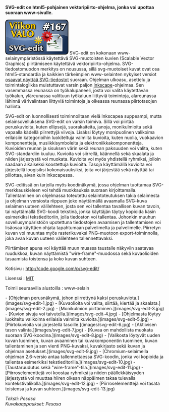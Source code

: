 <!--
Title: SVG-edit
Week: 4x11
Number: 167
Date: 2014/03/09
Pageimage: valo167-svgedit.png
Tags: Verkkoselaimet,Piirto,Vektoripiirto
-->

**SVG-edit on html5-pohjainen vektoripiirto-ohjelma, jonka voi upottaa
suoraan www-sivulle.**

![](images/valo167-svgedit.png "fig:valo167-svgedit.png") SVG-edit on kokonaan
www-selainympäristössä käytettävä SVG-muotoisten kuvien (Scalable Vector
Graphics) piirtämiseen käytettävä vektoripiirto-ohjelma.
SVG-tiedostomuodon merkitys on nousussa, sillä svg-muotoiset kuvat ovat
osa html5-standardia ja kaikkien tärkeimpien www-selainten nykyiset
versiot [osaavat näyttää SVG-tiedostot](http://caniuse.com/svg) suoraan.
Ohjelman ulkoasu, asettelu ja toimintalogiikka muistuttavat varsin
paljon [Inkscape](Inkscape)-ohjelmaa. Sen vasemmassa reunassa
on työkalupaneeli, josta voi valita käytettävän työkalun, yläreunassa
valittuun työkaluun liittyviä toimintoja, alareunassa lähinnä
värivalintaan liittyviä toimintoja ja oikeassa reunassa piirtotasojen
hallinta.

SVG-edit on luonnollisesti toiminnoiltaan vielä Inkscapea suppeampi,
mutta selainsovelluksena SVG-edit on varsin toimiva. Sillä voi piirtää
peruskuvioita, kuten ellipsejä, suorakaiteita, janoja, monikulmioita
sekä vapaalla kädellä piirrettyjä viivoja. Lisäksi löytyy monipuolinen
valikoima erilaisiin kategorioihin luokiteltuja valmiita kuvioita, kuten
nuolia, vuokaavion komponentteja, musiikkisymboleita ja
elektroniikkakomponentteja. Kuvioiden reunan ja sisuksen värin sekä
reunan paksuuden voi valita, kuten SVG-standardiin kuuluu. Kuvioita voi
siirrellä, käännellä sekä skaalata ja niiden järjestystä voi muokata.
Kuvioita voi myös yhdistellä ryhmiksi, jolloin saadaan aikaiseksi
koostettuja kuvioita. Tasoja käyttämällä kuvioita voi järjestellä
loogisiksi kokonaisuuksiksi, joita voi järjestää sekä näyttää tai
piilottaa, aivan kuin Inkscapessa.

SVG-editissä on tarjolla myös koodinäkymä, jossa ohjelman tuottamaa
SVG-merkkauskieleen voi tehdä muokkauksia suoraan kirjoittamalla.
Tallentaminen on ohjelmassa toteutettu selaintoteutuksen takia
selaimesta ja ohjelman versiosta riippuen joko näyttämällä avaamalla
SVG-kuva selaimen uuteen välilehteen, josta sen voi tallentaa tavallisen
kuvan tavoin, tai näyttämällä SVG-koodi tekstinä, jonka käyttäjän täytyy
kopioida käsin esimerkiksi tekstieditoriin, jolla tiedoston voi
tallentaa. Johonkin muuhun sovellusympäristöön upotettuna tiedostojen
avaamisen ja tallentamisen voi lisäosaa käyttäen ohjata tapahtumaan
palvelimelta ja palvelimelle. Piirretyn kuvan voi muuntaa myös
rasterikuvaksi PNG-muotoon export-toiminnolla, joka avaa kuvan uuteen
välilehteen tallennettavaksi.

Piirtämisen apuna voi käyttää muun muassa taustalle näkyviin saatavaa
ruudukkoa, kuvan näyttämistä "wire-frame"-muodossa sekä kuvaolioiden
tasaamista toistensa ja koko kuvan suhteen.

Kotisivu
:   <http://code.google.com/p/svg-edit/>

Lisenssi
:   [MIT](MIT)

Toimii seuraavilla alustoilla
:   www-selain

<div class="psgallery" markdown="1">
-   [Ohjelman perusnäkymä, johon piirrettynä kaksi
    peruskuviota.](images/svg-edit-1.jpg)
-   [Kuvaolioita voi valita, siirtää, kiertää ja
    skaalata.](images/svg-edit-2.jpg)
-   [Monikulmion piirtäminen.](images/svg-edit-3.jpg)
-   [Kuvion sivuja voi taivutella.](images/svg-edit-4.jpg)
-   [Ohjelmasta löytyy luokiteltu valikoima erilaisia valmiita
    kuvioita.](images/svg-edit-5.jpg)
-   [Piirtokuvioita voi järjestellä tasoille.](images/svg-edit-6.jpg)
-   [Aktiivisen tason valinta.](images/svg-edit-7.jpg)
-   [Kuvaa on mahdollista muokata suoraan
    SVG-koodina.](images/svg-edit-8.jpg)
-   [Valikosta löytyvät uuden kuvan luominen, kuvan avaaminen tai
    kuvakomponentin tuominen, kuvan tallentaminen ja sen vienti
    PNG-kuvaksi, kuvakirjasto sekä kuvan ja ohjelman
    asetukset.](images/svg-edit-9.jpg)
-   [Chromium-selaimella ohjelman 2.6-versio antaa tallennettaessa
    SVG-koodin, jonka voi kopioida ja tallentaa esimerkiksi
    tekstieditorilla.](images/svg-edit-10.jpg)
-   [Taustaruudutus sekä "wire-frame"-tila.](images/svg-edit-11.jpg)
-   [Piirroselementtejä voi koostaa ryhmiksi ja niiden päällekkäisyyden
    järjestystä voi muuttaa hiiren oikean näppäimen takaa tulevalla
    kontekstivalikolla.](images/svg-edit-12.jpg)
-   [Piirroselementtejä voi tasata toistensa ja kuvan
    suhteen.](images/svg-edit-13.jpg)
</div>

*Teksti: Pesasa* <br />
*Kuvakaappaukset: Pesasa*

